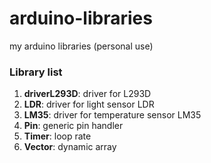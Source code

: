 # arduino-libraries
my arduino libraries (personal use)

### Library list

1. **driverL293D**: driver for L293D
2. **LDR**: driver for light sensor LDR
3. **LM35**: driver for temperature sensor LM35 
4. **Pin**: generic pin handler
5. **Timer**: loop rate
6. **Vector**: dynamic array
